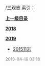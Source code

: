 /三观志 索引：


**[上一级目录](/index.md)**

**[2018](/三观志/2018/index.md)**

**[2019](/三观志/2019/index.md)**

- [201511志](/三观志/201511志.md)


<font size=2 color='grey'> 2019-04-16 03:18 </font>